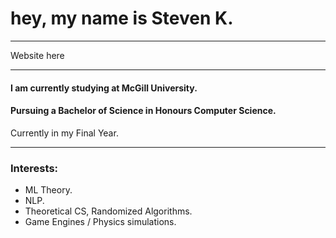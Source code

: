 <h1>
  hey, my name is Steven K.
</h1>

---
Website here

---

#### I am currently studying at McGill University.
#### Pursuing a Bachelor of Science in Honours Computer Science.
Currently in my Final Year.

--- 

### Interests:

- ML Theory.
- NLP.
- Theoretical CS, Randomized Algorithms.
- Game Engines / Physics simulations.


























‎ 
